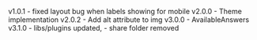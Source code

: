 
v1.0.1 - fixed layout bug when labels showing for mobile
v2.0.0 - Theme implementation
v2.0.2 - Add alt attribute to img
v3.0.0 - AvailableAnswers
v3.1.0 - libs/plugins updated,
       - share folder removed
